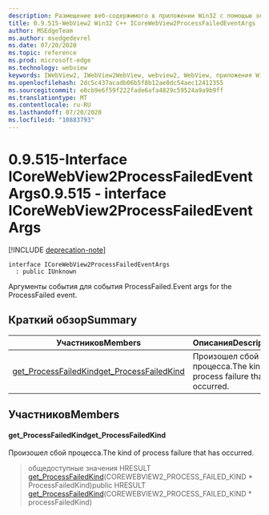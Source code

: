 ```yaml
---
description: Размещение веб-содержимого в приложении Win32 с помощью элемента управления Microsoft Edge WebView2
title: 0.9.515-WebView2 Win32 C++ ICoreWebView2ProcessFailedEventArgs
author: MSEdgeTeam
ms.author: msedgedevrel
ms.date: 07/20/2020
ms.topic: reference
ms.prod: microsoft-edge
ms.technology: webview
keywords: IWebView2, IWebView2WebView, webview2, WebView, приложения Win32, Win32, EDGE, ICoreWebView2, ICoreWebView2Controller, элемент управления "веб-браузер", HTML Edge
ms.openlocfilehash: 2dc5c437acadb06b5f8b12ae0dc54aec12412355
ms.sourcegitcommit: e0cb9e6f59f222fade6afa4829c59524a9a9b9ff
ms.translationtype: MT
ms.contentlocale: ru-RU
ms.lasthandoff: 07/20/2020
ms.locfileid: "10883793"
---
```

# <span data-ttu-id="64a77-104">0.9.515-Interface ICoreWebView2ProcessFailedEventArgs</span><span class="sxs-lookup"><span data-stu-id="64a77-104">0.9.515 - interface ICoreWebView2ProcessFailedEventArgs</span></span> 

[!INCLUDE [deprecation-note](../../includes/deprecation-note.md)]

```
interface ICoreWebView2ProcessFailedEventArgs
  : public IUnknown
```

<span data-ttu-id="64a77-105">Аргументы события для события ProcessFailed.</span><span class="sxs-lookup"><span data-stu-id="64a77-105">Event args for the ProcessFailed event.</span></span>

## <span data-ttu-id="64a77-106">Краткий обзор</span><span class="sxs-lookup"><span data-stu-id="64a77-106">Summary</span></span>

 <span data-ttu-id="64a77-107">Участников</span><span class="sxs-lookup"><span data-stu-id="64a77-107">Members</span></span>                        | <span data-ttu-id="64a77-108">Описания</span><span class="sxs-lookup"><span data-stu-id="64a77-108">Descriptions</span></span>
--------------------------------|---------------------------------------------
[<span data-ttu-id="64a77-109">get_ProcessFailedKind</span><span class="sxs-lookup"><span data-stu-id="64a77-109">get_ProcessFailedKind</span></span>](#get_processfailedkind) | <span data-ttu-id="64a77-110">Произошел сбой процесса.</span><span class="sxs-lookup"><span data-stu-id="64a77-110">The kind of process failure that has occurred.</span></span>

## <span data-ttu-id="64a77-111">Участников</span><span class="sxs-lookup"><span data-stu-id="64a77-111">Members</span></span>

#### <span data-ttu-id="64a77-112">get_ProcessFailedKind</span><span class="sxs-lookup"><span data-stu-id="64a77-112">get_ProcessFailedKind</span></span> 

<span data-ttu-id="64a77-113">Произошел сбой процесса.</span><span class="sxs-lookup"><span data-stu-id="64a77-113">The kind of process failure that has occurred.</span></span>

> <span data-ttu-id="64a77-114">общедоступные значения HRESULT [get_ProcessFailedKind](#get_processfailedkind)(COREWEBVIEW2_PROCESS_FAILED_KIND \* ProcessFailedKind)</span><span class="sxs-lookup"><span data-stu-id="64a77-114">public HRESULT [get_ProcessFailedKind](#get_processfailedkind)(COREWEBVIEW2_PROCESS_FAILED_KIND \* processFailedKind)</span></span>

